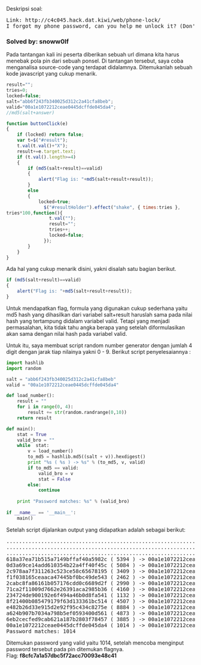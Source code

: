 Deskripsi soal:
<pre>
Link: http://c4c045.hack.dat.kiwi/web/phone-lock/
I forgot my phone password, can you help me unlock it? (Don't judge, happens to us all)
</pre>
<h3>Solved by: snoww0lf</h3>
Pada tantangan kali ini peserta diberikan sebuah url dimana kita harus menebak pola pin dari sebuah ponsel.
Di tantangan tersebut, saya coba menganalisa source-code yang terdapat didalamnya. Ditemukanlah sebuah kode javascript yang cukup menarik.

```javascript
result="";
tries=0;
locked=false;
salt="abb6f243fb340025d312c2a41cfa8beb";
valid="00a1e1072212ceae0445dcffde045da4";
//md5(salt+answer)

function buttonClick(e)
{
	if (locked) return false;
	var t=$("#result");
	t.val(t.val()+"X");
	result+=e.target.text;
	if (t.val().length>=4)
	{
		if (md5(salt+result)==valid)
		{
			alert("Flag is: "+md5(salt+result+result));
		}
		else
		{
			locked=true;
			  $("#resultHolder").effect("shake", { times:tries }, 
tries*100,function(){
				t.val("");
				result="";
				tries++;
				locked=false;
			  });
		}
	}
}

```
Ada hal yang cukup menarik disini, yakni disalah satu bagian berikut.
```javascript
if (md5(salt+result)==valid)
{
	alert("Flag is: "+md5(salt+result+result));
}
```
Untuk mendapatkan flag, formula yang digunakan cukup sederhana yaitu md5 hash yang dihasilkan dari variabel salt+result haruslah sama 
pada nilai hash yang tertampung didalam variabel valid. Tetapi yang menjadi permasalahan, kita tidak tahu angka berapa yang setelah diformulasikan
akan sama dengan nilai hash pada variabel valid.

Untuk itu, saya membuat script random number generator dengan jumlah 4 digit dengan jarak tiap nilainya yakni 0 - 9.
Berikut script penyelesaiannya : 

```python
import hashlib
import random

salt = "abb6f243fb340025d312c2a41cfa8beb"
valid = "00a1e1072212ceae0445dcffde045da4"

def load_number():
	result = ""
	for i in range(0, 4):
		result += str(random.randrange(0,10))
	return result

def main():
	stat = True
	valid_bro = ""
	while  stat:
		v = load_number()
		to_md5 = hashlib.md5((salt + v)).hexdigest()
		print "%s ( %s ) -> %s" % (to_md5, v, valid)
		if to_md5 == valid:
			valid_bro = v
			stat = False
		else:
			continue
			
	print "Password matches: %s" % (valid_bro)
	
if __name__ == '__main__':
	main()
```

Setelah script dijalankan output yang didapatkan adalah sebagai berikut: 

<pre>
.............................................................................
.............................................................................
.............................................................................
618a37ea71b515a7149bffaf40a5982c ( 5394 ) -> 00a1e1072212ceae0445dcffde045da4
0d3a69ce14add610354b22a4ff40f45c ( 5084 ) -> 00a1e1072212ceae0445dcffde045da4
2c978aa7f311263c523ce58c65678195 ( 3409 ) -> 00a1e1072212ceae0445dcffde045da4
f1f038165ceaaca47445bf0bc49de543 ( 2462 ) -> 00a1e1072212ceae0445dcffde045da4
2cabc8fa86161b057176cdd0c6689d2f ( 2990 ) -> 00a1e1072212ceae0445dcffde045da4
71ca2f11009d7662e26391aca2985b36 ( 4160 ) -> 00a1e1072212ceae0445dcffde045da4
234724de900192e6f494a46b0d8fa541 ( 1132 ) -> 00a1e1072212ceae0445dcffde045da4
8f21400b085479179f63d133361bc514 ( 4507 ) -> 00a1e1072212ceae0445dcffde045da4
e482b26d33e915d2e92f95c434c8275e ( 8884 ) -> 00a1e1072212ceae0445dcffde045da4
a624b907b7034a798b5ef0593400d561 ( 4873 ) -> 00a1e1072212ceae0445dcffde045da4
6eb2cecfed9cab621a187b2803f78457 ( 3885 ) -> 00a1e1072212ceae0445dcffde045da4
00a1e1072212ceae0445dcffde045da4 ( 1014 ) -> 00a1e1072212ceae0445dcffde045da4
Password matches: 1014
</pre>
Ditemukan password yang valid yaitu 1014, setelah mencoba menginput password tersebut pada pin ditemukan flagnya.
<br />
Flag: <b>f8cfc7a1a57dbc5f72acc70093e48c41</b>
